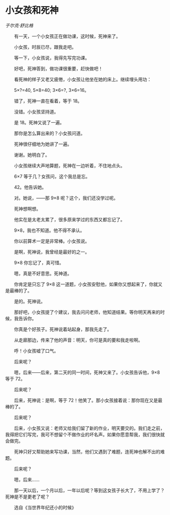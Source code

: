 # 小女孩和死神

*于尔克·舒比格*

　　有一天，一个小女孩正在做功课，这时候，死神来了。

　　小女孩，时辰已尽，跟我走吧。

　　等一下，小女孩说，我得先写完功课。

　　好吧，死神答到，做功课很重要，赶快做吧！

　　看死神的样子又老又疲倦，小女孩让他坐在她的床上。继续埋头用功：

　　5×?=40, 5×8=40; 3×6=?, 3×6=16。

　　错了，死神一直在看着，等于 18。

　　没错。小女孩坚持道。

　　是 18。死神又说了一遍。

　　那你是怎么算出来的？小女孩问道。

　　死神很仔细地为她讲了一遍。

　　谢谢。她明白了。

　　小女孩继续大声地算题，死神在一边听着，不住地点头。

　　6×7 等于几？女孩问，这个我总是忘。

　　42。他告诉她。

　　对。她说，――那 9×8 呢？这个，我们还没学过呢。

　　死神想啊想。

　　他实在是太老太累了，很多原来学过的东西又都忘记了。

　　9×8，我也不知道。他不得不承认。

　　你以前算术一定是非常棒。小女孩说。

　　是啊，死神说，我曾经是最好的之一。

　　9×8 你忘记了，真可惜。

　　嗯，真是不好意思。死神道。

　　你肯定是只忘了 9×8 这一道题，小女孩安慰他，如果你又想起来了，你就又是最棒的了。

　　是的。死神说。

　　那好吧，小女孩提了个建议，我去问问老师，他知道结果。等你明天再来的时候，我告诉你。

　　你真是个好孩子。死神说着站起身，那我先走了。

　　从走廊那边，传来了他的声音：明天，你可是真的要和我走啦啊。

　　呼！小女孩嘘了口气。

　　后来呢？

　　嗯，后来――后来，第二天的同一时间，死神又来了。小女孩告诉他，9×8 等于 72。

　　后来呢？

　　后来，死神说：是啊，等于 72！他笑了。那小女孩接着说：那你现在又是最棒的了。

　　后来呢？

　　后来，小女孩又说：老师又给我们留了新的作业，明天要交的。我们走之前，我得把它们写完，我可不想留个不做作业的坏名声。如果你愿意帮我，我们很快就会做完。

　　死神只好又帮助她来写功课，当然，他们又遇到了难题，连死神也解不出的难题。

　　后来呢？

　　嗯，后来……

　　那一天以后，一个月以后，一年以后呢？等到这女孩子长大了，不用上学了？死神是不是更老了呢？

　　选自《当世界年纪还小的时候》
